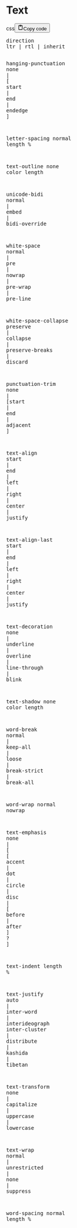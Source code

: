 <h1>Text</h1>
<div class="code_element"><div class="lang_line"><text>css</text><button class="copy_code_button" onclick="CopyCode(this)"><svg style="width: 1.2em;height: 1.2em;" aria-hidden="true" xmlns="http://www.w3.org/2000/svg" fill="none" viewBox="0 0 24 24"><path stroke="currentColor" stroke-linecap="round" stroke-linejoin="round" stroke-width="2" d="M15 4h3a1 1 0 0 1 1 1v15a1 1 0 0 1-1 1H6a1 1 0 0 1-1-1V5a1 1 0 0 1 1-1h3m0 3h6m-5-4v4h4V3h-4Z"/></svg><text class="unselectable">Copy code</text></button></div><div class="code language-css"><div class="highlight"><pre><span></span><span class="nt">direction</span>
<span class="nt">ltr</span><span class="w"> </span><span class="o">|</span><span class="w"> </span><span class="nt">rtl</span><span class="w"> </span><span class="o">|</span><span class="w"> </span><span class="nt">inherit</span>

<span class="nt">hanging-punctuation</span>
<span class="nt">none</span><span class="w"> </span><span class="o">|</span><span class="w"> </span><span class="o">[</span><span class="w"> </span><span class="nt">start</span><span class="w"> </span><span class="o">|</span><span class="w"> </span><span class="nt">end</span><span class="w"> </span><span class="o">|</span><span class="w"> </span><span class="nt">endedge</span><span class="w"> </span><span class="o">]</span>

<span class="nt">letter-spacing</span>
<span class="nt">normal</span>
<span class="nt">length</span>
<span class="o">%</span>

<span class="nt">text-outline</span>
<span class="nt">none</span>
<span class="nt">color</span>
<span class="nt">length</span>

<span class="nt">unicode-bidi</span>
<span class="nt">normal</span><span class="w"> </span><span class="o">|</span><span class="w"> </span><span class="nt">embed</span><span class="w"> </span><span class="o">|</span><span class="w"> </span><span class="nt">bidi-override</span>

<span class="nt">white-space</span>
<span class="nt">normal</span><span class="w"> </span><span class="o">|</span><span class="w"> </span><span class="nt">pre</span><span class="w"> </span><span class="o">|</span><span class="w"> </span><span class="nt">nowrap</span><span class="w"> </span><span class="o">|</span><span class="w"> </span><span class="nt">pre-wrap</span><span class="w"> </span><span class="o">|</span><span class="w"> </span><span class="nt">pre-line</span>

<span class="nt">white-space-collapse</span>
<span class="nt">preserve</span><span class="w"> </span><span class="o">|</span><span class="w"> </span><span class="nt">collapse</span><span class="w"> </span><span class="o">|</span><span class="w"> </span><span class="nt">preserve-breaks</span><span class="w"> </span><span class="o">|</span><span class="w"> </span><span class="nt">discard</span>

<span class="nt">punctuation-trim</span>
<span class="nt">none</span><span class="w"> </span><span class="o">|</span><span class="w"> </span><span class="o">[</span><span class="nt">start</span><span class="w"> </span><span class="o">|</span><span class="w"> </span><span class="nt">end</span><span class="w"> </span><span class="o">|</span><span class="w"> </span><span class="nt">adjacent</span><span class="w"> </span><span class="o">]</span>

<span class="nt">text-align</span>
<span class="nt">start</span><span class="w"> </span><span class="o">|</span><span class="w"> </span><span class="nt">end</span><span class="w"> </span><span class="o">|</span><span class="w"> </span><span class="nt">left</span><span class="w"> </span><span class="o">|</span><span class="w"> </span><span class="nt">right</span><span class="w"> </span><span class="o">|</span><span class="w"> </span><span class="nt">center</span><span class="w"> </span><span class="o">|</span><span class="w"> </span><span class="nt">justify</span>

<span class="nt">text-align-last</span>
<span class="nt">start</span><span class="w"> </span><span class="o">|</span><span class="w"> </span><span class="nt">end</span><span class="w"> </span><span class="o">|</span><span class="w"> </span><span class="nt">left</span><span class="w"> </span><span class="o">|</span><span class="w"> </span><span class="nt">right</span><span class="w"> </span><span class="o">|</span><span class="w"> </span><span class="nt">center</span><span class="w"> </span><span class="o">|</span><span class="w"> </span><span class="nt">justify</span>

<span class="nt">text-decoration</span>
<span class="nt">none</span><span class="w"> </span><span class="o">|</span><span class="w"> </span><span class="nt">underline</span><span class="w"> </span><span class="o">|</span><span class="w"> </span><span class="nt">overline</span><span class="w"> </span><span class="o">|</span><span class="w"> </span><span class="nt">line-through</span><span class="w"> </span><span class="o">|</span><span class="w"> </span><span class="nt">blink</span>

<span class="nt">text-shadow</span>
<span class="nt">none</span>
<span class="nt">color</span>
<span class="nt">length</span>

<span class="nt">word-break</span>
<span class="nt">normal</span><span class="w"> </span><span class="o">|</span><span class="w"> </span><span class="nt">keep-all</span><span class="w"> </span><span class="o">|</span><span class="w"> </span><span class="nt">loose</span><span class="w"> </span><span class="o">|</span><span class="w"> </span><span class="nt">break-strict</span><span class="w"> </span><span class="o">|</span><span class="w"> </span><span class="nt">break-all</span>

<span class="nt">word-wrap</span>
<span class="nt">normal</span>
<span class="nt">nowrap</span>

<span class="nt">text-emphasis</span>
<span class="nt">none</span><span class="w"> </span><span class="o">|</span><span class="w"> </span><span class="o">[</span><span class="w"> </span><span class="o">[</span><span class="w"> </span><span class="nt">accent</span><span class="w"> </span><span class="o">|</span><span class="w"> </span><span class="nt">dot</span><span class="w"> </span><span class="o">|</span><span class="w"> </span><span class="nt">circle</span><span class="w"> </span><span class="o">|</span><span class="w"> </span><span class="nt">disc</span><span class="w"> </span><span class="o">|</span><span class="w"> </span><span class="o">[</span><span class="w"> </span><span class="nt">before</span><span class="w"> </span><span class="o">|</span><span class="w"> </span><span class="nt">after</span><span class="w"> </span><span class="o">]</span><span class="w"> </span><span class="o">?</span><span class="w"> </span><span class="o">]</span>

<span class="nt">text-indent</span>
<span class="nt">length</span>
<span class="o">%</span>

<span class="nt">text-justify</span>
<span class="nt">auto</span><span class="w"> </span><span class="o">|</span><span class="w"> </span><span class="nt">inter-word</span><span class="w"> </span><span class="o">|</span><span class="w"> </span><span class="nt">interideograph</span>
<span class="nt">inter-cluster</span><span class="w"> </span><span class="o">|</span><span class="w"> </span><span class="nt">distribute</span><span class="w"> </span><span class="o">|</span><span class="w"> </span><span class="nt">kashida</span><span class="w"> </span><span class="o">|</span><span class="w"> </span><span class="nt">tibetan</span>

<span class="nt">text-transform</span>
<span class="nt">none</span><span class="w"> </span><span class="o">|</span><span class="w"> </span><span class="nt">capitalize</span><span class="w"> </span><span class="o">|</span><span class="w"> </span><span class="nt">uppercase</span><span class="w"> </span><span class="o">|</span><span class="w"> </span><span class="nt">lowercase</span>

<span class="nt">text-wrap</span>
<span class="nt">normal</span><span class="w"> </span><span class="o">|</span><span class="w"> </span><span class="nt">unrestricted</span><span class="w"> </span><span class="o">|</span><span class="w"> </span><span class="nt">none</span><span class="w"> </span><span class="o">|</span><span class="w"> </span><span class="nt">suppress</span>

<span class="nt">word-spacing</span>
<span class="nt">normal</span>
<span class="nt">length</span>
<span class="o">%</span>
</pre></div></div></div>